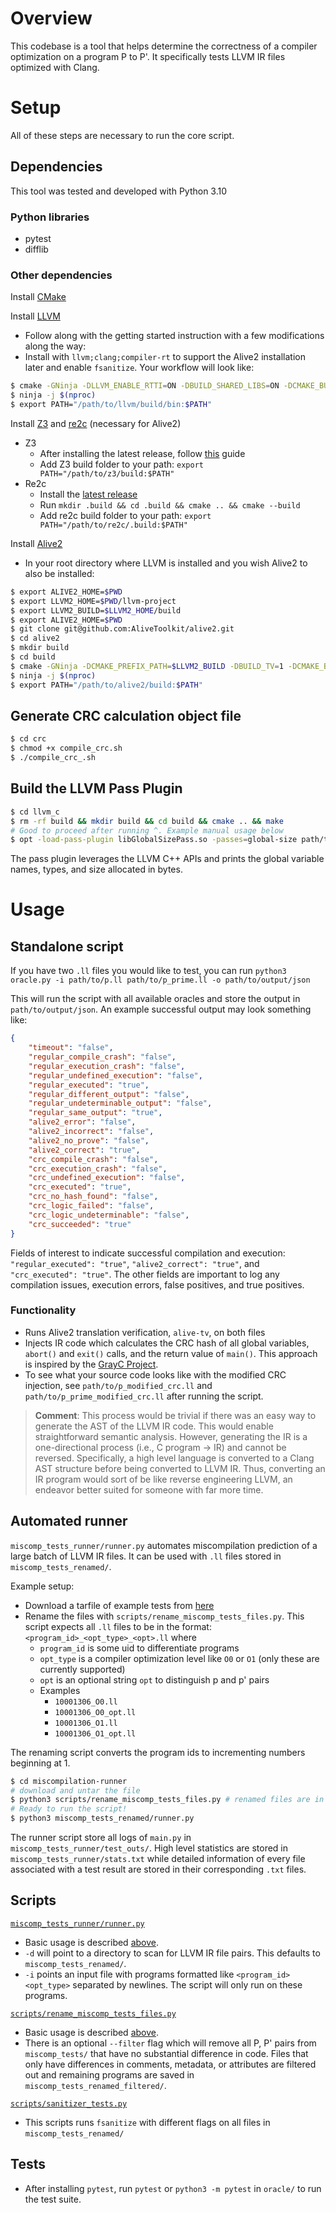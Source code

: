 # Overview
This codebase is a tool that helps determine the correctness of a compiler optimization on a program P to P'. It specifically tests LLVM IR files optimized with Clang. 

# Setup
All of these steps are necessary to run the core script.

## Dependencies
This tool was tested and developed with Python 3.10

### Python libraries
- pytest
- difflib

### Other dependencies
Install [CMake](https://cmake.org/download/)

Install [LLVM](https://clang.llvm.org/get_started.html)
- Follow along with the getting started instruction with a few modifications along the way:
- Install with `llvm;clang;compiler-rt` to support the Alive2 installation later and enable `fsanitize`. Your workflow will look like:
```bash
$ cmake -GNinja -DLLVM_ENABLE_RTTI=ON -DBUILD_SHARED_LIBS=ON -DCMAKE_BUILD_TYPE=Release -DLLVM_ENABLE_ASSERTIONS=ON -DLLVM_ENABLE_PROJECTS="llvm;clang;compiler-rt" ../llvm
$ ninja -j $(nproc)
$ export PATH="/path/to/llvm/build/bin:$PATH"
```
Install [Z3](https://github.com/Z3Prover/z3/releases) and [re2c](https://re2c.org/build/build.html) (necessary for Alive2)
- Z3
  - After installing the latest release, follow [this](https://github.com/Z3Prover/z3?tab=readme-ov-file#building-z3-using-make-and-gccclang) guide
  - Add Z3 build folder to your path: `export PATH="/path/to/z3/build:$PATH"`
- Re2c
  - Install the [latest release](https://github.com/skvadrik/re2c/releases)
  - Run `mkdir .build && cd .build && cmake .. && cmake --build` 
  - Add re2c build folder to your path: `export PATH="/path/to/re2c/.build:$PATH"`

Install [Alive2](https://github.com/AliveToolkit/alive2?tab=readme-ov-file#building-and-running-translation-validation)
- In your root directory where LLVM is installed and you wish Alive2 to also be installed:
```bash
$ export ALIVE2_HOME=$PWD
$ export LLVM2_HOME=$PWD/llvm-project
$ export LLVM2_BUILD=$LLVM2_HOME/build
$ export ALIVE2_HOME=$PWD
$ git clone git@github.com:AliveToolkit/alive2.git
$ cd alive2
$ mkdir build
$ cd build
$ cmake -GNinja -DCMAKE_PREFIX_PATH=$LLVM2_BUILD -DBUILD_TV=1 -DCMAKE_BUILD_TYPE=Release ..
$ ninja -j $(nproc)
$ export PATH="/path/to/alive2/build:$PATH"
```

## Generate CRC calculation object file
```bash
$ cd crc
$ chmod +x compile_crc.sh
$ ./compile_crc_.sh
```

## Build the LLVM Pass Plugin
```bash
$ cd llvm_c
$ rm -rf build && mkdir build && cd build && cmake .. && make
# Good to proceed after running ^. Example manual usage below
$ opt -load-pass-plugin libGlobalSizePass.so -passes=global-size path/to/some_ir_file.ll
```
The pass plugin leverages the LLVM C++ APIs and prints the global variable names, types, and size allocated in bytes.

# Usage
## Standalone script
If you have two `.ll` files you would like to test, you can run `python3 oracle.py -i path/to/p.ll path/to/p_prime.ll -o path/to/output/json`

This will run the script with all available oracles and store the output in `path/to/output/json`. An example successful output may look something like:

```json
{
    "timeout": "false",
    "regular_compile_crash": "false",
    "regular_execution_crash": "false",
    "regular_undefined_execution": "false",
    "regular_executed": "true",
    "regular_different_output": "false",
    "regular_undeterminable_output": "false",
    "regular_same_output": "true",
    "alive2_error": "false",
    "alive2_incorrect": "false",
    "alive2_no_prove": "false",
    "alive2_correct": "true",
    "crc_compile_crash": "false",
    "crc_execution_crash": "false",
    "crc_undefined_execution": "false",
    "crc_executed": "true",
    "crc_no_hash_found": "false",
    "crc_logic_failed": "false",
    "crc_logic_undeterminable": "false",
    "crc_succeeded": "true"
}
```
Fields of interest to indicate successful compilation and execution: `"regular_executed": "true"`, `"alive2_correct": "true"`, and `"crc_executed": "true"`. The other fields are important to log any compilation issues, execution errors, false positives, and true positives.


### Functionality
- Runs Alive2 translation verification, `alive-tv`, on both files
- Injects IR code which calculates the CRC hash of all global variables, `abort()` and `exit()` calls, and the return value of `main()`. This approach is inspired by the [GrayC Project](https://github.com/srg-imperial/GrayC/tree/main).
- To see what your source code looks like with the modified CRC injection, see `path/to/p_modified_crc.ll` and `path/to/p_prime_modified_crc.ll` after running the script. 

> **Comment**: This process would be trivial if there was an easy way to generate the AST of the LLVM IR code. This would enable straightforward semantic analysis. However, generating the IR is a one-directional process (i.e., C program -> IR) and cannot be reversed. Specifically, a high level language is converted to a Clang AST structure before being converted to LLVM IR. Thus, converting an IR program would sort of be like reverse engineering LLVM, an endeavor better suited for someone with far more time.

## Automated runner
`miscomp_tests_runner/runner.py` automates miscompilation prediction of a large batch of LLVM IR files. It can be used with `.ll` files stored in `miscomp_tests_renamed/`.

Example setup:
- Download a tarfile of example tests from [here](https://drive.google.com/drive/folders/124_st2qFAM_XT5cJgHQrwY3nFyVh4v45?usp=drive_link)
- Rename the files with `scripts/rename_miscomp_tests_files.py`. This script expects all `.ll` files to be in the format: `<program_id>_<opt_type>_<opt>.ll` where
  - `program_id` is some uid to differentiate programs
  - `opt_type` is a compiler optimization level like `O0` or `O1` (only these are currently supported)
  - `opt` is an optional string `opt` to distinguish p and p' pairs
  - Examples
    - `10001306_O0.ll`
    - `10001306_O0_opt.ll`
    - `10001306_O1.ll`
    - `10001306_O1_opt.ll`

The renaming script converts the program ids to incrementing numbers beginning at 1.

```bash
$ cd miscompilation-runner
# download and untar the file
$ python3 scripts/rename_miscomp_tests_files.py # renamed files are in miscomp_tests_renamed/
# Ready to run the script!
$ python3 miscomp_tests_renamed/runner.py
```

The runner script store all logs of `main.py` in `miscomp_tests_runner/test_outs/`. High level statistics are stored in `miscomp_tests_runner/stats.txt` while detailed information of every file associated with a test result are stored in their corresponding `.txt` files.


## Scripts
[`miscomp_tests_runner/runner.py`](miscomp_tests_runner/runner.py)
- Basic usage is described [above](#automated-runner).
- `-d` will point to a directory to scan for LLVM IR file pairs. This defaults to `miscomp_tests_renamed/`.
- `-i` points an input file with programs formatted like `<program_id><opt_type>` separated by newlines. The script will only run on these programs. 

[`scripts/rename_miscomp_tests_files.py`](scripts/rename_miscomp_tests_files.py)
- Basic usage is described [above](#automated-runner).
- There is an optional `--filter` flag which will remove all P, P' pairs from `miscomp_tests/` that have no substantial difference in code. Files that only have differences in comments, metadata, or attributes are filtered out and remaining programs are saved in `miscomp_tests_renamed_filtered/`.

[`scripts/sanitizer_tests.py`](scripts/sanitizer_tests.py)
- This scripts runs `fsanitize` with different flags on all files in `miscomp_tests_renamed/`

## Tests
- After installing `pytest`, run `pytest` or `python3 -m pytest` in `oracle/` to run the test suite. 